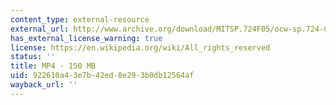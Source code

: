 ```yaml
---
content_type: external-resource
external_url: http://www.archive.org/download/MITSP.724F05/ocw-sp.724-Garg-08dec05-220k.mp4
has_external_license_warning: true
license: https://en.wikipedia.org/wiki/All_rights_reserved
status: ''
title: MP4 - 150 MB
uid: 922610a4-3e7b-42ed-8e29-3b0db12564af
wayback_url: ''
---
```

